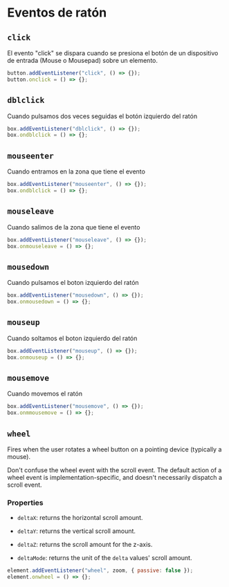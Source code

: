 # Eventos de ratón

## `click`

El evento "click" se dispara cuando se presiona el botón de un dispositivo de entrada (Mouse o Mousepad) sobre un elemento.

```js
button.addEventListener("click", () => {});
button.onclick = () => {};
```

## `dblclick`

Cuando pulsamos dos veces seguidas el botón izquierdo del ratón

```js
box.addEventListener("dblclick", () => {});
box.ondblclick = () => {};
```

## `mouseenter`

Cuando entramos en la zona que tiene el evento

```js
box.addEventListener("mouseenter", () => {});
box.ondblclick = () => {};
```

## `mouseleave`

Cuando salimos de la zona que tiene el evento

```js
box.addEventListener("mouseleave", () => {});
box.onmouseleave = () => {};
```

## `mousedown`

Cuando pulsamos el boton izquierdo del ratón

```js
box.addEventListener("mousedown", () => {});
box.onmousedown = () => {};
```

## `mouseup`

Cuando soltamos el boton izquierdo del ratón

```js
box.addEventListener("mouseup", () => {});
box.onmouseup = () => {};
```

## `mousemove`

Cuando movemos el ratón

```js
box.addEventListener("mousemove", () => {});
box.onmmousemove = () => {};
```

## `wheel`

Fires when the user rotates a wheel button on a pointing device (typically a mouse).

Don't confuse the wheel event with the scroll event. The default action of a wheel event is implementation-specific, and doesn't necessarily dispatch a scroll event.

### Properties

- `deltaX`: returns the horizontal scroll amount.

- `deltaY`: returns the vertical scroll amount.

- `deltaZ`: returns the scroll amount for the z-axis.

- `deltaMode`: returns the unit of the `delta` values' scroll amount.

```js
element.addEventListener("wheel", zoom, { passive: false });
element.onwheel = () => {};
```
